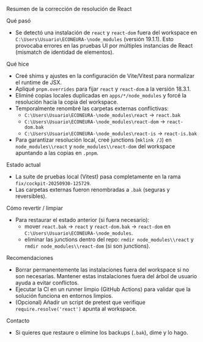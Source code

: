 Resumen de la corrección de resolución de React

Qué pasó

- Se detectó una instalación de `react` y `react-dom` fuera del workspace en
  `C:\Users\Usuario\ECONEURA-\node_modules` (versión 19.1.1). Esto provocaba
  errores en las pruebas UI por múltiples instancias de React (mismatch de
  identidad de elementos).

Qué hice

- Creé shims y ajustes en la configuración de Vite/Vitest para normalizar el
  runtime de JSX.
- Apliqué `pnpm.overrides` para fijar `react` y `react-dom` a la versión 18.3.1.
- Eliminé copias locales duplicadas en `apps/*/node_modules` y forcé la
  resolución hacia la copia del workspace.
- Temporalmente renombré las carpetas externas conflictivas:
  - `C:\Users\Usuario\ECONEURA-\node_modules\react` -> `react.bak`
  - `C:\Users\Usuario\ECONEURA-\node_modules\react-dom` -> `react-dom.bak`
  - `C:\Users\Usuario\ECONEURA-\node_modules\react-is` -> `react-is.bak`
- Para garantizar resolución local, creé junctions (`mklink /J`) en
  `node_modules\\react` y `node_modules\\react-dom` del workspace apuntando a
  las copias en `.pnpm`.

Estado actual

- La suite de pruebas local (Vitest) pasa completamente en la rama
  `fix/cockpit-20250930-125729`.
- Las carpetas externas fueron renombradas a `.bak` (seguras y reversibles).

Cómo revertir / limpiar

- Para restaurar el estado anterior (si fuera necesario):
  - mover `react.bak` -> `react` y `react-dom.bak` -> `react-dom` en
    `C:\Users\Usuario\ECONEURA-\node_modules`.
  - eliminar las junctions dentro del repo: `rmdir node_modules\\react` y
    `rmdir node_modules\\react-dom` (si son junctions).

Recomendaciones

- Borrar permanentemente las instalaciones fuera del workspace si no son
  necesarias. Mantener estas instalaciones fuera del árbol de usuario ayuda a
  evitar conflictos.
- Ejecutar la CI en un runner limpio (GitHub Actions) para validar que la
  solución funciona en entornos limpios.
- (Opcional) Añadir un script de pretest que verifique
  `require.resolve('react')` apunta al workspace.

Contacto

- Si quieres que restaure o elimine los backups (`.bak`), dime y lo hago.
